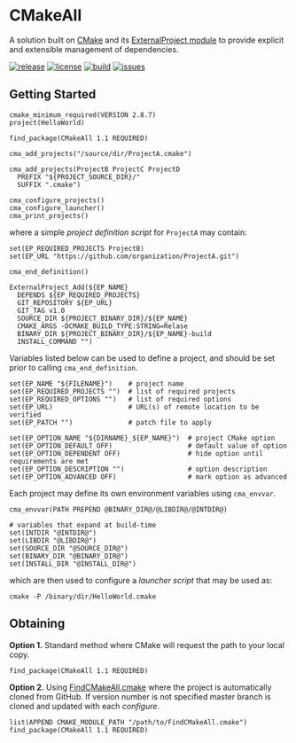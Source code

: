 # CMakeAll
A solution built on [CMake](https://cmake.org) and its [ExternalProject module](https://cmake.org/cmake/help/latest/module/ExternalProject.html) to provide explicit and extensible management of dependencies.

[![release](https://img.shields.io/github/release/auneri/CMakeAll.svg)](https://github.com/auneri/CMakeAll/releases)
[![license](https://img.shields.io/github/license/auneri/CMakeAll.svg)](https://github.com/auneri/CMakeAll/blob/master/LICENSE.md)
[![build](https://img.shields.io/travis/auneri/CMakeAll.svg)](https://travis-ci.org/auneri/CMakeAll)
[![issues](https://img.shields.io/github/issues/auneri/CMakeAll.svg)](https://github.com/auneri/CMakeAll/issues)


## Getting Started

~~~{.cmake}
cmake_minimum_required(VERSION 2.8.7)
project(HelloWorld)

find_package(CMakeAll 1.1 REQUIRED)

cma_add_projects("/source/dir/ProjectA.cmake")

cma_add_projects(ProjectB ProjectC ProjectD
  PREFIX "${PROJECT_SOURCE_DIR}/"
  SUFFIX ".cmake")

cma_configure_projects()
cma_configure_launcher()
cma_print_projects()
~~~

where a simple *project definition script* for `ProjectA` may contain:

~~~{.cmake}
set(EP_REQUIRED_PROJECTS ProjectB)
set(EP_URL "https://github.com/organization/ProjectA.git")

cma_end_definition()

ExternalProject_Add(${EP_NAME}
  DEPENDS ${EP_REQUIRED_PROJECTS}
  GIT_REPOSITORY ${EP_URL}
  GIT_TAG v1.0
  SOURCE_DIR ${PROJECT_BINARY_DIR}/${EP_NAME}
  CMAKE_ARGS -DCMAKE_BUILD_TYPE:STRING=Relase
  BINARY_DIR ${PROJECT_BINARY_DIR}/${EP_NAME}-build
  INSTALL_COMMAND "")
~~~

Variables listed below can be used to define a project, and should be set prior to calling `cma_end_definition`.

~~~{.cmake}
set(EP_NAME "${FILENAME}")    # project name
set(EP_REQUIRED_PROJECTS "")  # list of required projects
set(EP_REQUIRED_OPTIONS "")   # list of required options
set(EP_URL)                   # URL(s) of remote location to be verified
set(EP_PATCH "")              # patch file to apply

set(EP_OPTION_NAME "${DIRNAME}_${EP_NAME}")  # project CMake option
set(EP_OPTION_DEFAULT OFF)                   # default value of option
set(EP_OPTION_DEPENDENT OFF)                 # hide option until requirements are met
set(EP_OPTION_DESCRIPTION "")                # option description
set(EP_OPTION_ADVANCED OFF)                  # mark option as advanced
~~~

Each project may define its own environment variables using `cma_envvar`.

~~~{.cmake}
cma_envvar(PATH PREPEND @BINARY_DIR@/@LIBDIR@/@INTDIR@)

# variables that expand at build-time
set(INTDIR "@INTDIR@")
set(LIBDIR "@LIBDIR@")
set(SOURCE_DIR "@SOURCE_DIR@")
set(BINARY_DIR "@BINARY_DIR@")
set(INSTALL_DIR "@INSTALL_DIR@")
~~~

which are then used to configure a *launcher script* that may be used as:

~~~{.sh}
cmake -P /binary/dir/HelloWorld.cmake
~~~


## Obtaining
**Option 1.** Standard method where CMake will request the path to your local copy.

~~~{.cmake}
find_package(CMakeAll 1.1 REQUIRED)
~~~

**Option 2.** Using [FindCMakeAll.cmake](https://github.com/auneri/CMakeAll/blob/v1.1/CMake/FindCMakeAll.cmake) where the project is automatically cloned from GitHub. If version number is not specified master branch is cloned and updated with each *configure*.

~~~{.cmake}
list(APPEND CMAKE_MODULE_PATH "/path/to/FindCMakeAll.cmake")
find_package(CMakeAll 1.1 REQUIRED)
~~~
